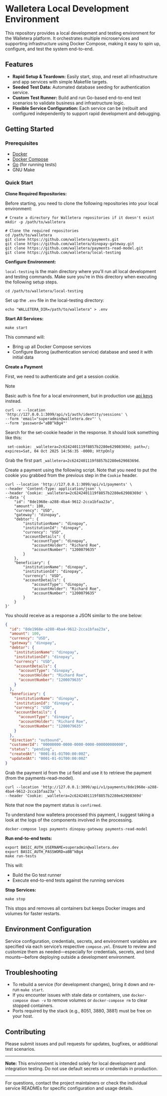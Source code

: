 # Walletera Local Development Environment

This repository provides a local development and testing environment for the Walletera platform. It orchestrates multiple microservices and supporting infrastructure using Docker Compose, making it easy to spin up, configure, and test the system end-to-end.

## Features

- **Rapid Setup & Teardown:** Easily start, stop, and reset all infrastructure and app services with simple Makefile targets.
- **Seeded Test Data:** Automated database seeding for authentication service.
- **Custom Test Runner:** Build and run Go-based end-to-end test scenarios to validate business and infrastructure logic.
- **Flexible Service Configuration:** Each service can be (re)built and configured independently to support rapid development and debugging.

## Getting Started

### Prerequisites

- [Docker](https://www.docker.com/)
- [Docker Compose](https://docs.docker.com/compose/)
- [Go](https://go.dev/) (for running tests)
- GNU Make

### Quick Start

**Clone Required Repositories:**

Before starting, you need to clone the following repositories into your local environment:

```shell
# Create a directory for Walletera repositories if it doesn't exist
mkdir -p /path/to/walletera

# Clone the required repositories
cd /path/to/walletera
git clone https://github.com/walletera/payments.git
git clone https://github.com/walletera/dinopay-gateway.git
git clone https://github.com/walletera/payments-read-model.git
git clone https://github.com/walletera/local-testing
```

**Configure Environment:**

`local-testing` is the main directory where you'll run all local development and testing commands. 
Make sure you're in this directory when executing the following setup steps.

```shell
cd /path/to/walletera/local-testing
```

Set up the `.env` file in the local-testing directory:

```shell
echo "WALLETERA_DIR=/path/to/walletera" > .env
```

**Start All Services:**

```shell
make start
```

This command will:
- Bring up all Docker Compose services
- Configure Barong (authentication service) database and seed it with initial data

**Create a Payment**

First, we need to authenticate and get a session cookie.

> [!NOTE]
> Basic auth is fine for a local environment, but in production use [api keys](https://github.com/walletera/barong/blob/2-6-stable/docs/api/barong_user_api_v2.md#apiv2barongresourceservice_accountsapi_keys) instead.

```shell
curl -v --location 'http://127.0.0.1:3099/api/v1/auth/identity/sessions' \
--form 'email="superadmin@walletera.dev"' \
--form 'password="aBB^kBg4"'
```
Search for the set-cookie header in the response. It should look something like this:

```shell
 set-cookie: _walletera=2c6242401119f8857b2280e62908369d; path=/; expires=Sat, 04 Oct 2025 14:56:35 -0000; HttpOnly
```

Grab the first part `_walletera=2c6242401119f8857b2280e62908369d`.

Create a payment using the following script.
Note that you need to put the cookie you grabbed from the previous step in the `Cookie` header.

```shell
curl --location 'http://127.0.0.1:3099/api/v1/payments' \
--header 'Content-Type: application/json' \
--header 'Cookie: _walletera=2c6242401119f8857b2280e62908369d' \
--data '{
    "id": "8de1968e-a288-4ba4-9612-2cca1bfaa23a",
    "amount": 100,
    "currency": "USD",
    "gateway": "dinopay",
    "debtor": {
        "institutionName": "dinopay",
        "institutionId": "dinopay",
        "currency": "USD",
        "accountDetails": {
            "accountType": "dinopay",
            "accountHolder": "Richard Roe",
            "accountNumber": "1200079635"
        }
    },
    "beneficiary": {
        "institutionName": "dinopay",
        "institutionId": "dinopay",
        "currency": "USD",
        "accountDetails": {
            "accountType": "dinopay",
            "accountHolder": "Richard Roe",
            "accountNumber": "1200079635"
        }
    }
}'
```

You should receive as a response a JSON similar to the one below:

```json
{
  "id": "8de1968e-a288-4ba4-9612-2cca1bfaa23a",
  "amount": 100,
  "currency": "USD",
  "gateway": "dinopay",
  "debtor": {
    "institutionName": "dinopay",
    "institutionId": "dinopay",
    "currency": "USD",
    "accountDetails": {
      "accountType": "dinopay",
      "accountHolder": "Richard Roe",
      "accountNumber": "1200079635"
    }
  },
  "beneficiary": {
    "institutionName": "dinopay",
    "institutionId": "dinopay",
    "currency": "USD",
    "accountDetails": {
      "accountType": "dinopay",
      "accountHolder": "Richard Roe",
      "accountNumber": "1200079635"
    }
  },
  "direction": "outbound",
  "customerId": "00000000-0000-0000-0000-000000000000",
  "status": "pending",
  "createdAt": "0001-01-01T00:00:00Z",
  "updatedAt": "0001-01-01T00:00:00Z"
}
```

Grab the payment id from the `id` field and use it to retrieve the payment (from the payments-read-model).

```shell
curl --location 'http://127.0.0.1:3099/api/v1/payments/8de1968e-a288-4ba4-9612-2cca1bfaa23a' \
--header 'Cookie: _walletera=2c6242401119f8857b2280e62908369d'
```

Note that now the payment status is `confirmed`.

To understand how walletera processed this payment, I suggest taking a look at the logs
of the components involved in the processing.

```shell
docker-compose logs payments dinopay-gateway payments-read-model
```

**Run end-to-end tests:**

```shell
export BASIC_AUTH_USERNAME=superadmin@walletera.dev
export BASIC_AUTH_PASSWORD=aBB^kBg4
make run-tests
```

This will:
- Build the Go test runner
- Execute end-to-end tests against the running services

**Stop Services:**

```shell script
make stop
```
This stops and removes all containers but keeps Docker images and volumes for faster restarts.

## Environment Configuration

Service configuration, credentials, secrets, and environment variables are specified via each service’s respective `compose.yml`. Ensure to review and customize them as needed—especially for credentials, secrets, and bind mounts—before deploying outside a development environment.

## Troubleshooting

- To rebuild a service (for development changes), bring it down and re-run `make start`.
- If you encounter issues with stale data or containers, use `docker-compose down -v` to remove volumes or `docker-compose rm` to clear stopped containers.
- Ports required by the stack (e.g., 8051, 3880, 3881) must be free on your host.

## Contributing

Please submit issues and pull requests for updates, bugfixes, or additional test scenarios.

---

**Note:** This environment is intended solely for local development and integration testing. Do not use default secrets or credentials in production.

---

For questions, contact the project maintainers or check the individual service READMEs for specific configuration and usage details.

